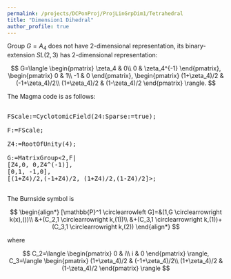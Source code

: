```yaml
---
permalink: /projects/DCPonProj/ProjLinGrpDim1/Tetrahedral
title: "Dimension1 Dihedral"
author_profile: true
---
```


Group $G=A_4$ does not have 2-dimensional representation, its binary-extension $SL(2,3)$ has 2-dimensional representation:

$$
G=\langle
\begin{pmatrix}
\zeta_4 & 0\\
0 & \zeta_4^{-1}
\end{pmatrix},
\begin{pmatrix}
0 & 1\\
-1 & 0
\end{pmatrix},
\begin{pmatrix}
(1+\zeta_4)/2 & (-1+\zeta_4)/2\\
(1+\zeta_4)/2 & (1-\zeta_4)/2
\end{pmatrix}
\rangle.
$$

The Magma code is as follows:
<pre>

FScale:=CyclotomicField(24:Sparse:=true);

F:=FScale;

Z4:=RootOfUnity(4);

G:=MatrixGroup<2,F|
[Z4,0, 0,Z4^(-1)],
[0,1, -1,0],
[(1+Z4)/2,(-1+Z4)/2, (1+Z4)/2,(1-Z4)/2]>;

</pre>

The Burnside symbol is

$$
\begin{align*}
[\mathbb{P}^1 \circlearrowleft G]=&(1,G \circlearrowright k(x),())\\
&+(C_2,1 \circlearrowright k,(1))\\
&+(C_3,1 \circlearrowright k,(1))+(C_3,1 \circlearrowright k,(2))
\end{align*}
$$

where

$$
C_2=\langle
\begin{pmatrix}
0 & i\\
i & 0
\end{pmatrix}
\rangle,
C_3=\langle
\begin{pmatrix}
(1+\zeta_4)/2 & (-1+\zeta_4)/2\\
(1+\zeta_4)/2 & (1-\zeta_4)/2
\end{pmatrix}
\rangle
$$